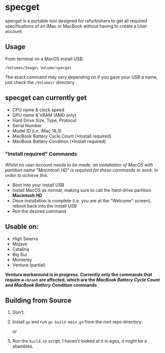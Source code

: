 # specget

specget is a portable tool designed for refurbishers to get all required specifications of an iMac or MacBook without having to create a User account. 

## Usage
From terminal on a MacOS install USB:

`/Volumes/Image\ Volume/specget`

The exact command may vary depending on if you gave your USB a name, just check the `/Volumes/` directory


## specget can currently get
- CPU name & clock speed
- GPU name & VRAM (AMD only)
- Hard Drive Size, Type, Protocol
- Serial Number
- Model ID (i.e. iMac 18,3)
- MacBook Battery Cycle Count (*Install required)
- MacBook Battery Condition (*Install required)

### "Install required" Commands
*Whilst no user account needs to be made, an installation of MacOS with partition name "Macintosh HD" is required for these commands to work. In order to achieve this:*

- Boot into your install USB
- Install MacOS as normal, making sure to call the hard-drive partition **Macintosh HD**
- Once installation is complete (i.e. you are at the "Welcome" screen), reboot back into the install USB
- Run the desired command
## Usable on:
- High Seierra
- Mojave
- Catalina
- Big Sur
- Monterey
- Ventura (partial)

**Ventura workaround is in progress. Currently only the commands that require a `chroot` are affected, which are the *MacBook Battery Cycle Count* and *MacBook Battery Condition* commands**

## Building from Source
1. Don't.

2. Install `go` and run `go build main.go` from the root repo directory.

    or
 
2. Run the `build.sh` script. I haven't looked at it in ages, it might be a shambles.

